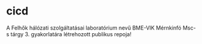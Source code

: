 # cicd

A Felhők hálózati szolgáltatásai laboratórium nevű BME-VIK Mérnkinfó Msc-s tárgy 3. gyakorlatára létrehozott publikus repoja!
